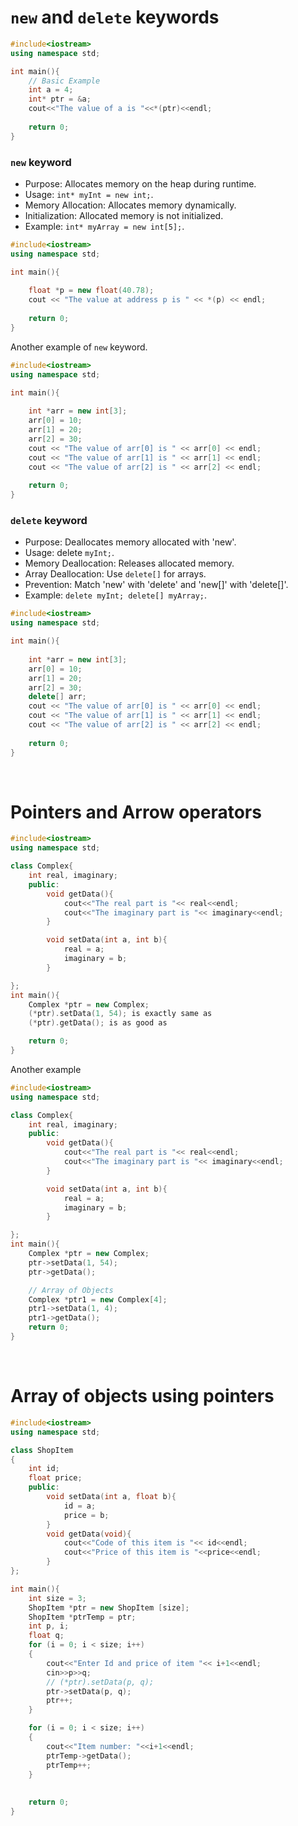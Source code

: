 # `new` and `delete` keywords

```cpp
#include<iostream>
using namespace std;

int main(){
    // Basic Example
    int a = 4;
    int* ptr = &a;
    cout<<"The value of a is "<<*(ptr)<<endl;
  
    return 0;
}

```

### `new` keyword

- Purpose: Allocates memory on the heap during runtime.
- Usage: `int* myInt = new int;`.
- Memory Allocation: Allocates memory dynamically.
- Initialization: Allocated memory is not initialized.
- Example: `int* myArray = new int[5];`.

```cpp
#include<iostream>
using namespace std;

int main(){
    
    float *p = new float(40.78);
    cout << "The value at address p is " << *(p) << endl;
    
    return 0;
}

```

Another example of `new` keyword.

```cpp
#include<iostream>
using namespace std;

int main(){
  
    int *arr = new int[3];
    arr[0] = 10;
    arr[1] = 20;
    arr[2] = 30;
    cout << "The value of arr[0] is " << arr[0] << endl;
    cout << "The value of arr[1] is " << arr[1] << endl;
    cout << "The value of arr[2] is " << arr[2] << endl;
   
    return 0;
}

```

### `delete` keyword

- Purpose: Deallocates memory allocated with 'new'.
- Usage: delete `myInt;`.
- Memory Deallocation: Releases allocated memory.
- Array Deallocation: Use `delete[]` for arrays.
- Prevention: Match 'new' with 'delete' and 'new[]' with 'delete[]'.
- Example: `delete myInt; delete[] myArray;`.


```cpp
#include<iostream>
using namespace std;

int main(){
  
    int *arr = new int[3];
    arr[0] = 10;
    arr[1] = 20;
    arr[2] = 30;
    delete[] arr;
    cout << "The value of arr[0] is " << arr[0] << endl;
    cout << "The value of arr[1] is " << arr[1] << endl;
    cout << "The value of arr[2] is " << arr[2] << endl;
   
    return 0;
}

```
<br>

# Pointers and Arrow operators

```cpp
#include<iostream>
using namespace std;

class Complex{
    int real, imaginary;
    public:
        void getData(){
            cout<<"The real part is "<< real<<endl;
            cout<<"The imaginary part is "<< imaginary<<endl;
        }

        void setData(int a, int b){
            real = a;
            imaginary = b;
        }

};
int main(){
    Complex *ptr = new Complex;
    (*ptr).setData(1, 54); is exactly same as
    (*ptr).getData(); is as good as 

    return 0;
}

```
Another example

```cpp
#include<iostream>
using namespace std;

class Complex{
    int real, imaginary;
    public:
        void getData(){
            cout<<"The real part is "<< real<<endl;
            cout<<"The imaginary part is "<< imaginary<<endl;
        }

        void setData(int a, int b){
            real = a;
            imaginary = b;
        }

};
int main(){
    Complex *ptr = new Complex;
    ptr->setData(1, 54);
    ptr->getData(); 

    // Array of Objects
    Complex *ptr1 = new Complex[4]; 
    ptr1->setData(1, 4); 
    ptr1->getData();
    return 0;
}

```

<br>

# Array of objects using pointers

```cpp
#include<iostream>
using namespace std;

class ShopItem
{
    int id;
    float price;
    public:
        void setData(int a, float b){
            id = a;
            price = b;
        }
        void getData(void){
            cout<<"Code of this item is "<< id<<endl;
            cout<<"Price of this item is "<<price<<endl;
        }
};

int main(){
    int size = 3;
    ShopItem *ptr = new ShopItem [size];
    ShopItem *ptrTemp = ptr;
    int p, i;
    float q;
    for (i = 0; i < size; i++)
    {
        cout<<"Enter Id and price of item "<< i+1<<endl;
        cin>>p>>q;
        // (*ptr).setData(p, q);
        ptr->setData(p, q);
        ptr++; 
    }

    for (i = 0; i < size; i++)
    {
        cout<<"Item number: "<<i+1<<endl;
        ptrTemp->getData();
        ptrTemp++;
    }
    
    
    return 0;
}

```